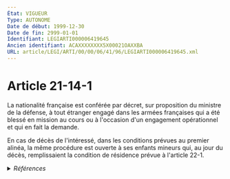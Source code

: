 ```yaml
---
État: VIGUEUR
Type: AUTONOME
Date de début: 1999-12-30
Date de fin: 2999-01-01
Identifiant: LEGIARTI000006419645
Ancien identifiant: ACAXXXXXXXX5X00021OAXXBA
URL: article/LEGI/ARTI/00/00/06/41/96/LEGIARTI000006419645.xml
---
```


<h1>Article 21-14-1</h1>

La nationalité française est conférée par décret, sur proposition du ministre de
la défense, à tout étranger engagé dans les armées françaises qui a été blessé
en mission au cours ou à l'occasion d'un engagement opérationnel et qui en fait
la demande.<br />

En cas de décès de l'intéressé, dans les conditions prévues au premier alinéa,
la même procédure est ouverte à ses enfants mineurs qui, au jour du décès,
remplissaient la condition de résidence prévue à l'article 22-1.


<details>
  <summary><em>Références</em></summary>

  <h2>Articles faisant référence à l'article</h2>
  
  <ul>
    <li>
      <a href="https://legal.tricoteuses.fr//redirection/LEGIARTI000006419939?vers=git&vers=legifrance">Code civil - article 22-1 AUTONOME VIGUEUR, en vigueur depuis le 2006-07-01</a> CITATION cible
    </li>
    <li>
      <a href="https://legal.tricoteuses.fr//redirection/LEGIARTI000006419936?vers=git&vers=legifrance">Code civil - article 22-1 AUTONOME MODIFIE, en vigueur du 1993-07-23 au 1998-09-01</a> CITATION cible
    </li>
    <li>
      <a href="https://legal.tricoteuses.fr//redirection/LEGIARTI000006419937?vers=git&vers=legifrance">Code civil - article 22-1 AUTONOME MODIFIE, en vigueur du 1998-09-01 au 1999-12-29</a> CITATION cible
    </li>
    <li>
      <a href="https://legal.tricoteuses.fr//redirection/LEGIARTI000006419938?vers=git&vers=legifrance">Code civil - article 22-1 AUTONOME MODIFIE, en vigueur du 1999-12-30 au 2006-07-01</a> CITATION cible
    </li>
    <li>
      <a href="https://legal.tricoteuses.fr//redirection/LEGIARTI000032172326?vers=git&vers=legifrance">Code civil - article 21-28 AUTONOME VIGUEUR, en vigueur depuis le 2016-07-01</a> CITATION source
    </li>
    <li>
      <a href="https://legal.tricoteuses.fr//redirection/LEGIARTI000006284625?vers=git&vers=legifrance">LOI no 99-1141 du 29 décembre 1999 modifiant les conditions d'acquisition de la nationalité française par les militaires étrangers servant dans l'armée française - article 1 ENTIEREMENT_MODIF</a> CREATION cible
    </li>
    <li>
      <a href="https://legal.tricoteuses.fr//redirection/LEGIARTI000024197110?vers=git&vers=legifrance">Code civil - article 21-28 AUTONOME MODIFIE, en vigueur du 2011-06-18 au 2015-12-30</a> CITATION source
    </li>
    <li>
      <a href="https://legal.tricoteuses.fr//redirection/LEGIARTI000006419688?vers=git&vers=legifrance">Code civil - article 21-28 AUTONOME MODIFIE, en vigueur du 2006-07-25 au 2011-06-18</a> CITATION source
    </li>
    <li>
      <a href="https://legal.tricoteuses.fr//redirection/LEGIARTI000006540356?vers=git&vers=legifrance">Code de la défense - article L4142-5 AUTONOME VIGUEUR, en vigueur depuis le 2007-03-30</a> CITATION source
    </li>
    <li>
      <a href="https://legal.tricoteuses.fr//redirection/LEGIARTI000006230985?vers=git&vers=legifrance">Décret n°2004-459 du 28 mai 2004 fixant les catégories d'actes individuels ne pouvant faire l'objet d'une publication sous forme électronique au Journal officiel de la République française. - article 1 AUTONOME ABROGE, en vigueur du 2004-06-01 au 2016-01-01</a> CITATION source
    </li>
    <li>
      <a href="https://legal.tricoteuses.fr//redirection/LEGIARTI000031727593?vers=git&vers=legifrance">Code civil - article 21-28 AUTONOME MODIFIE, en vigueur du 2015-12-30 au 2016-07-01</a> CITATION source
    </li>
    <li>
      <a href="https://legal.tricoteuses.fr//redirection/LEGIARTI000031370297?vers=git&vers=legifrance">Code des relations entre le public et l'administration - article R221-15 AUTONOME VIGUEUR_DIFF, en vigueur depuis le 2016-01-01</a> CITATION source
    </li>
    <li>
      <a href="https://legal.tricoteuses.fr//redirection/LEGIARTI000031677698?vers=git&vers=legifrance">Code des relations entre le public et l'administration - article R221-15 AUTONOME VIGUEUR, en vigueur depuis le 2016-01-01</a> CITATION source
    </li>
    <li>
      <a href="https://legal.tricoteuses.fr//redirection/LEGIARTI000006419876?vers=git&vers=legifrance">Code civil - article 21-15 AUTONOME VIGUEUR, en vigueur depuis le 1999-12-30</a> CITATION source
    </li>
    <li>
      <a href="https://legal.tricoteuses.fr//redirection/LEGIARTI000031366288?vers=git&vers=legifrance">Décret n° 2015-1342 du 23 octobre 2015 relatif aux dispositions réglementaires du code des relations entre le public et l'administration (Décrets en Conseil d'Etat et en conseil des ministres, décrets en Conseil d'Etat et décrets) - article R221-15 AUTONOME VIGUEUR, en vigueur depuis le 2015-10-26</a> CITATION source
    </li>
    <li>
      <a href="https://legal.tricoteuses.fr//redirection/LEGIARTI000037789470?vers=git&vers=legifrance">Décret n° 2008-956 du 12 septembre 2008 relatif aux militaires servant à titre étranger - article 6 AUTONOME VIGUEUR, en vigueur depuis le 2018-12-09</a> CITATION source
    </li>
    <li>
      <a href="https://legal.tricoteuses.fr//redirection/LEGIARTI000019485313?vers=git&vers=legifrance">Décret n° 2008-956 du 12 septembre 2008 relatif aux militaires servant à titre étranger - article 6 AUTONOME MODIFIE, en vigueur du 2009-01-01 au 2018-12-09</a> CITATION source
    </li>
    <li>
      <a href="https://legal.tricoteuses.fr//redirection/LEGIARTI000047093223?vers=git&vers=legifrance">Décret n° 2023-64 du 3 février 2023 portant création d'un traitement de données à caractère personnel dénommé « NATALI » - article 1 AUTONOME VIGUEUR, en vigueur depuis le 2023-02-06</a> CITATION source
    </li>
  </ul>
  
  <h2>Textes faisant référence à l'article</h2>
  
  <ul>
    <li>
      <a href="https://legal.tricoteuses.fr//redirection/JORFTEXT000000362019?vers=git&vers=legifrance">LOI n° 93-933 du 22 juillet 1993 réformant le droit de la nationalité</a> CODIFICATION cible
    </li>
  </ul>
  
  <h2>Références faites par l'article</h2>
  
  <ul>
    <li>
      1993-07-22 CODIFICATION source <a href="https://legal.tricoteuses.fr//redirection/JORFTEXT000000362019?vers=git&vers=legifrance">LOI n° 93-933 du 22 juillet 1993 réformant le droit de la nationalité</a>
    </li>
    <li>
      1999-12-29 CREATION source <a href="https://legal.tricoteuses.fr//redirection/LEGIARTI000006284625?vers=git&vers=legifrance">LOI no 99-1141 du 29 décembre 1999 modifiant les conditions d'acquisition de la nationalité française par les militaires étrangers servant dans l'armée française - article 1 ENTIEREMENT_MODIF</a>
    </li>
    <li>
      2004-05-28 CITATION cible <a href="https://legal.tricoteuses.fr//redirection/LEGIARTI000006230985?vers=git&vers=legifrance">Décret n°2004-459 du 28 mai 2004 fixant les catégories d'actes individuels ne pouvant faire l'objet d'une publication sous forme électronique au Journal officiel de la République française. - article 1 AUTONOME ABROGE, en vigueur du 2004-06-01 au 2016-01-01</a>
    </li>
    <li>
      2008-09-12 CITATION cible <a href="https://legal.tricoteuses.fr//redirection/LEGIARTI000037789470?vers=git&vers=legifrance">Décret n° 2008-956 du 12 septembre 2008 relatif aux militaires servant à titre étranger - article 6 AUTONOME VIGUEUR, en vigueur depuis le 2018-12-09</a>
    </li>
    <li>
      2023-02-03 CITATION cible <a href="https://legal.tricoteuses.fr//redirection/LEGIARTI000047093223?vers=git&vers=legifrance">Décret n° 2023-64 du 3 février 2023 portant création d'un traitement de données à caractère personnel dénommé « NATALI » - article 1 AUTONOME VIGUEUR, en vigueur depuis le 2023-02-06</a>
    </li>
    <li>
      2999-01-01 CITATION cible <a href="https://legal.tricoteuses.fr//redirection/LEGIARTI000006419876?vers=git&vers=legifrance">Code civil - article 21-15 AUTONOME VIGUEUR, en vigueur depuis le 1999-12-30</a>
    </li>
    <li>
      2999-01-01 CITATION cible <a href="https://legal.tricoteuses.fr//redirection/LEGIARTI000032172326?vers=git&vers=legifrance">Code civil - article 21-28 AUTONOME VIGUEUR, en vigueur depuis le 2016-07-01</a>
    </li>
    <li>
      2999-01-01 CITATION source <a href="https://legal.tricoteuses.fr//redirection/LEGIARTI000006419936?vers=git&vers=legifrance">Code civil - article 22-1 AUTONOME MODIFIE, en vigueur du 1993-07-23 au 1998-09-01</a>
    </li>
    <li>
      2999-01-01 CITATION cible <a href="https://legal.tricoteuses.fr//redirection/LEGIARTI000006540356?vers=git&vers=legifrance">Code de la défense - article L4142-5 AUTONOME VIGUEUR, en vigueur depuis le 2007-03-30</a>
    </li>
    <li>
      2999-01-01 CITATION cible <a href="https://legal.tricoteuses.fr//redirection/LEGIARTI000031677698?vers=git&vers=legifrance">Code des relations entre le public et l'administration - article R221-15 AUTONOME VIGUEUR, en vigueur depuis le 2016-01-01</a>
    </li>
  </ul>
</details>
